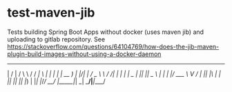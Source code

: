 # test-maven-jib
Tests building Spring Boot Apps without docker (uses maven jib) and uploading to gitlab repository. See https://stackoverflow.com/questions/64104769/how-does-the-jib-maven-plugin-build-images-without-using-a-docker-daemon
 __  __    ___     _______ _   _       _ ___ ____  
|  \/  |  / \ \   / / ____| \ | |     | |_ _| __ ) 
| |\/| | / _ \ \ / /|  _| |  \| |  _  | || ||  _ \ 
| |  | |/ ___ \ V / | |___| |\  | | |_| || || |_) |
|_|  |_/_/   \_\_/  |_____|_| \_|  \___/|___|____/ 
